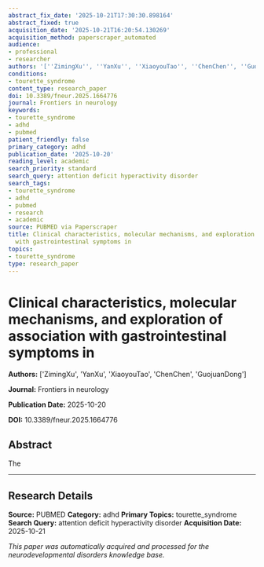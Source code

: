```yaml
---
abstract_fix_date: '2025-10-21T17:30:30.898164'
abstract_fixed: true
acquisition_date: '2025-10-21T16:20:54.130269'
acquisition_method: paperscraper_automated
audience:
- professional
- researcher
authors: '[''ZimingXu'', ''YanXu'', ''XiaoyouTao'', ''ChenChen'', ''GuojuanDong'']'
conditions:
- tourette_syndrome
content_type: research_paper
doi: 10.3389/fneur.2025.1664776
journal: Frontiers in neurology
keywords:
- tourette_syndrome
- adhd
- pubmed
patient_friendly: false
primary_category: adhd
publication_date: '2025-10-20'
reading_level: academic
search_priority: standard
search_query: attention deficit hyperactivity disorder
search_tags:
- tourette_syndrome
- adhd
- pubmed
- research
- academic
source: PUBMED via Paperscraper
title: Clinical characteristics, molecular mechanisms, and exploration of association
  with gastrointestinal symptoms in
topics:
- tourette_syndrome
type: research_paper
---
```


# Clinical characteristics, molecular mechanisms, and exploration of association with gastrointestinal symptoms in

**Authors:** ['ZimingXu', 'YanXu', 'XiaoyouTao', 'ChenChen', 'GuojuanDong']

**Journal:** Frontiers in neurology

**Publication Date:** 2025-10-20

**DOI:** 10.3389/fneur.2025.1664776

## Abstract

The 

---

## Research Details

**Source:** PUBMED
**Category:** adhd
**Primary Topics:** tourette_syndrome
**Search Query:** attention deficit hyperactivity disorder
**Acquisition Date:** 2025-10-21

*This paper was automatically acquired and processed for the neurodevelopmental disorders knowledge base.*
